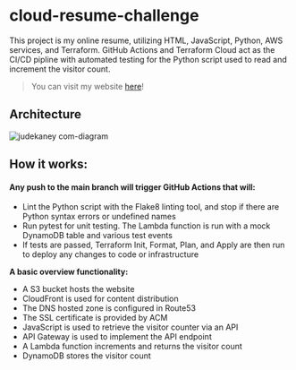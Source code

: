 # cloud-resume-challenge
This project is my online resume, utilizing HTML, JavaScript, Python, AWS services, and Terraform. GitHub Actions and Terraform Cloud act as the CI/CD pipline with automated testing for the Python script used to read and increment the visitor count. 


> You can visit my website [here](https://www.judekaney.com)!

## Architecture

![judekaney com-diagram](https://github.com/judekaney/resume-gitactions/assets/111720701/ea20e062-f805-4b2b-89e3-0069203c8c26)



## How it works:

#### Any push to the main branch will trigger GitHub Actions that will:
* Lint the Python script with the Flake8 linting tool, and stop if there are Python syntax errors or undefined names
* Run pytest for unit testing. The Lambda function is run with a mock DynamoDB table and various test events
* If tests are passed, Terraform Init, Format, Plan, and Apply are then run to deploy any changes to code or infrastructure

**A basic overview functionality:** 
* A S3 bucket hosts the website
* CloudFront is used for content distribution
* The DNS hosted zone is configured in Route53
* The SSL certificate is provided by ACM 
* JavaScript is used to retrieve the visitor counter via an API
* API Gateway is used to implement the API endpoint
* A Lambda function increments and returns the visitor count
* DynamoDB stores the visitor count 

